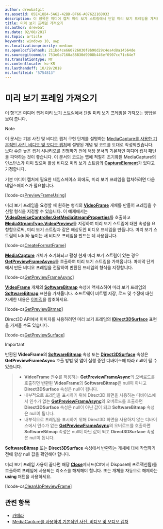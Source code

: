 ```yaml
---
author: drewbatgit
ms.assetid: 05E418B4-5A62-42BD-BF66-A0762216D033
description: 이 항목은 미디어 캡처 미리 보기 스트림에서 단일 미리 보기 프레임을 가져오는 방법을 보여 줍니다.
title: 미리 보기 프레임 가져오기
ms.author: drewbat
ms.date: 02/08/2017
ms.topic: article
keywords: windows 10, uwp
ms.localizationpriority: medium
ms.openlocfilehash: 211bd4ce660726030f8b90d29c4ea4d8a14564de
ms.sourcegitcommit: 753e0a7160a88830d9908b446ef0907cc71c64e7
ms.translationtype: MT
ms.contentlocale: ko-KR
ms.lasthandoff: 10/29/2018
ms.locfileid: "5754813"
---
```

# <a name="get-a-preview-frame"></a>미리 보기 프레임 가져오기


이 항목은 미디어 캡처 미리 보기 스트림에서 단일 미리 보기 프레임을 가져오는 방법을 보여 줍니다.

> [!NOTE] 
> 이 문서는 기본 사진 및 비디오 캡처 구현 단계를 설명하는 [MediaCapture를 사용한 기본적인 사진, 비디오 및 오디오 캡처](basic-photo-video-and-audio-capture-with-MediaCapture.md)에 설명된 개념 및 코드를 토대로 작성되었습니다. 보다 수준 높은 캡처 시나리오를 진행하기 전에 해당 문서의 기본적인 미디어 캡처 패턴을 파악하는 것이 좋습니다. 이 문서의 코드는 앱에 적절히 초기화된 MediaCapture의 인스턴스가 이미 있으며 활성 비디오 미리 보기 스트림의 [**CaptureElement**](https://msdn.microsoft.com/library/windows/apps/br209278)가 있다고 가정합니다.

기본 미디어 캡처에 필요한 네임스페이스 외에도, 미리 보기 프레임을 캡처하려면 다음 네임스페이스가 필요합니다.

[!code-cs[PreviewFrameUsing](./code/BasicMediaCaptureWin10/cs/MainPage.xaml.cs#SnippetPreviewFrameUsing)]

미리 보기 프레임을 요청할 때 원하는 형식의 [**VideoFrame**](https://msdn.microsoft.com/library/windows/apps/dn930917) 개체를 만들어 프레임을 수신할 형식을 지정할 수 있습니다. 이 예제에서는 [**VideoDeviceController.GetMediaStreamProperties**](https://msdn.microsoft.com/library/windows/apps/br211995)를 호출하고 [**MediaStreamType.VideoPreview**](https://msdn.microsoft.com/library/windows/apps/br226640)를 지정하여 미리 보기 스트림에 대한 속성을 요청함으로써, 미리 보기 스트림과 같은 해상도인 비디오 프레임을 만듭니다. 미리 보기 스트림의 너비와 높이는 새 비디오 프레임을 만드는 데 사용됩니다.

[!code-cs[CreateFormatFrame](./code/BasicMediaCaptureWin10/cs/MainPage.xaml.cs#SnippetCreateFormatFrame)]

[**MediaCapture**](https://msdn.microsoft.com/library/windows/apps/br241124) 개체가 초기화되고 활성 현재 미리 보기 스트림이 있는 경우 [**GetPreviewFrameAsync**](https://msdn.microsoft.com/library/windows/apps/dn926711)를 호출하여 미리 보기 스트림을 가져옵니다. 마지막 단계에서 만든 비디오 프레임을 전달하여 반환된 프레임의 형식을 지정합니다.

[!code-cs[GetPreviewFrameAsync](./code/BasicMediaCaptureWin10/cs/MainPage.xaml.cs#SnippetGetPreviewFrameAsync)]

[**VideoFrame**](https://msdn.microsoft.com/library/windows/apps/dn930917) 개체의 [**SoftwareBitmap**](https://msdn.microsoft.com/library/windows/apps/dn930926) 속성에 액세스하여 미리 보기 프레임의 [**SoftwareBitmap**](https://msdn.microsoft.com/library/windows/apps/dn887358) 표현을 가져옵니다. 소프트웨어 비트맵 저장, 로드 및 수정에 대한 자세한 내용은 [이미징](imaging.md)을 참조하세요.

[!code-cs[GetPreviewBitmap](./code/BasicMediaCaptureWin10/cs/MainPage.xaml.cs#SnippetGetPreviewBitmap)]

Direct3D API에서 이미지를 사용하려면 미리 보기 프레임의 [**IDirect3DSurface**](https://msdn.microsoft.com/library/windows/apps/dn965505) 표현을 가져올 수도 있습니다.

[!code-cs[GetPreviewSurface](./code/BasicMediaCaptureWin10/cs/MainPage.xaml.cs#SnippetGetPreviewSurface)]

> [!IMPORTANT]
> 반환된 **VideoFrame**의 [**SoftwareBitmap**](https://msdn.microsoft.com/library/windows/apps/dn930926) 속성 또는 [**Direct3DSurface**](https://msdn.microsoft.com/library/windows/apps/dn930920) 속성은 **GetPreviewFrameAsync** 호출 방법 및 앱이 실행 중인 디바이스에 따라 null이 될 수 있습니다.

> - **VideoFrame** 인수를 허용하는 [**GetPreviewFrameAsync**](https://msdn.microsoft.com/library/windows/apps/dn926713)의 오버로드를 호출하면 반환된 **VideoFrame**의 **SoftwareBitmap**은 null이 아니고 **Direct3DSurface** 속성은 null이 됩니다.
> - 내부적으로 프레임을 표시하기 위해 Direct3D 화면을 사용하는 디바이스에서 인수가 없는 [**GetPreviewFrameAsync**](https://msdn.microsoft.com/library/windows/apps/dn926712)의 오버로드를 호출하면 **Direct3DSurface** 속성은 null이 아닌 값이 되고 **SoftwareBitmap** 속성은 null이 됩니다.
> - 내부적으로 프레임을 표시하기 위해 Direct3D 화면을 사용하지 않는 디바이스에서 인수가 없는 [**GetPreviewFrameAsync**](https://msdn.microsoft.com/library/windows/apps/dn926712)의 오버로드를 호출하면 **SoftwareBitmap** 속성은 null이 아닌 값이 되고 **Direct3DSurface** 속성은 null이 됩니다.

**SoftwareBitmap** 또는 **Direct3DSurface** 속성에서 반환하는 개체에 대해 작업하기 전에 항상 null 값을 확인해야 합니다.

미리 보기 프레임 사용이 끝나면 해당 [**Close**](https://msdn.microsoft.com/library/windows/apps/dn930918)메서드(C#에서 Dispose에 프로젝션됨)를 호출하여 프레임에 사용되는 리소스를 해제해야 합니다. 또는 개체를 자동으로 해제하는 **using** 패턴을 사용하세요.

[!code-cs[CleanUpPreviewFrame](./code/BasicMediaCaptureWin10/cs/MainPage.xaml.cs#SnippetCleanUpPreviewFrame)]

## <a name="related-topics"></a>관련 항목

* [카메라](camera.md)
* [MediaCapture를 사용하여 기본적인 사진, 비디오 및 오디오 캡처](basic-photo-video-and-audio-capture-with-MediaCapture.md)
 

 




